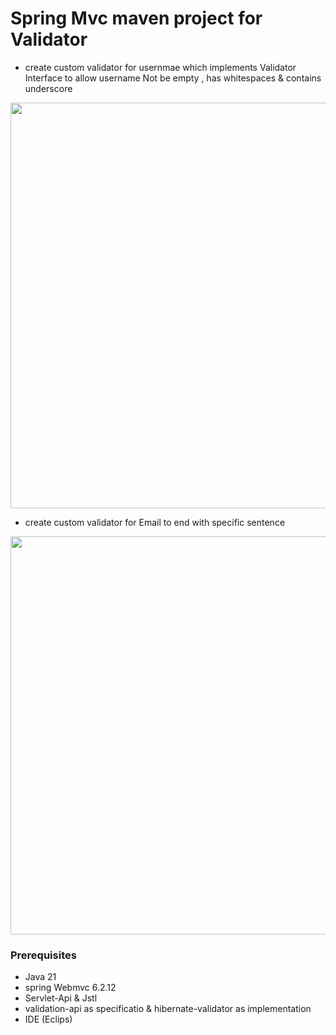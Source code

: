 # Spring Mvc maven project for Validator

- create custom validator for usernmae which implements Validator Interface to allow username Not be empty , has whitespaces & contains underscore
  
<p align="center">
  <img width="1117" height="649" alt="1" src="https://github.com/user-attachments/assets/eadc4dfc-b17b-45f6-bb20-11f006e928a4" />
</p>

- create custom validator for Email to end with specific sentence

<p align="center">
<img width="1165" height="637" alt="1" src="https://github.com/user-attachments/assets/4ec69fcd-c74f-4668-8adf-568bc2972e2f" />
</p>

### Prerequisites
- Java 21
- spring Webmvc 6.2.12
- Servlet-Api & Jstl
- validation-api as specificatio & hibernate-validator as implementation
- IDE (Eclips)


